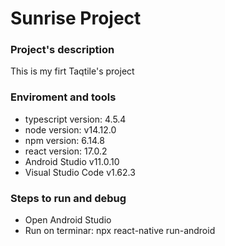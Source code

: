 # Sunrise Project

### Project's description

This is my firt Taqtile's project

### Enviroment and tools

- typescript version: 4.5.4
- node version: v14.12.0
- npm version: 6.14.8
- react version: 17.0.2
- Android Studio v11.0.10
- Visual Studio Code v1.62.3

### Steps to run and debug

- Open Android Studio
- Run on terminar: npx react-native run-android
